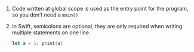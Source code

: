 
1. Code written at global scope is used as the entry point for the program, so you 
   don’t need a `main()`

2. In Swift, semicolons are optional, they are only required when writing multiple 
   statements on one line. 

   ```swift
   let a = 1; print(a)
   ```